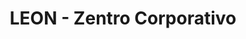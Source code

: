 ---
title: "LEON - Zentro Corporativo"
url: /huehuetenango/leon-zentro-corporativo/
shop: Einkaufszentrum
---